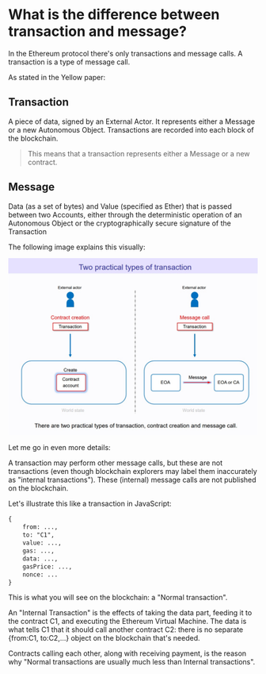 # What is the difference between transaction and message?

In the Ethereum protocol there's only transactions and message calls. A transaction is a type of message call.

As stated in the Yellow paper:

Transaction
-
A piece of data, signed by an External Actor. It represents either a Message or a new Autonomous Object. Transactions are recorded into each block of the blockchain.

>This means that a transaction represents either a Message or a new contract.

Message
-

Data (as a set of bytes) and Value (specified as Ether) that is passed between two Accounts, either through the deterministic operation of an Autonomous Object or the cryptographically secure signature of the Transaction

The following image explains this visually:

![Alt text](image/What%20is%20the%20difference%20between%20transaction%20and%20message/two-types-of-transactions.png)

Let me go in even more details:

A transaction may perform other message calls, but these are not transactions (even though blockchain explorers may label them inaccurately as "internal transactions"). These (internal) message calls are not published on the blockchain.

Let's illustrate this like a transaction in JavaScript:

    {
        from: ...,
        to: "C1",
        value: ...,
        gas: ...,
        data: ...,
        gasPrice: ...,
        nonce: ...
    }

This is what you will see on the blockchain: a "Normal transaction".

An "Internal Transaction" is the effects of taking the data part, feeding it to the contract C1, and executing the Ethereum Virtual Machine. The data is what tells C1 that it should call another contract C2: there is no separate {from:C1, to:C2,...} object on the blockchain that's needed.

Contracts calling each other, along with receiving payment, is the reason why "Normal transactions are usually much less than Internal transactions".